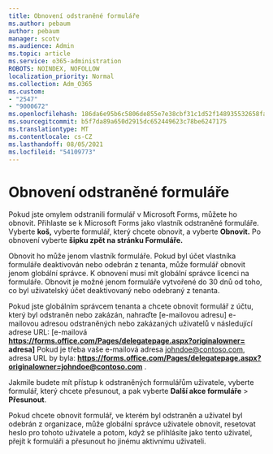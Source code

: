 ```yaml
---
title: Obnovení odstraněné formuláře
ms.author: pebaum
author: pebaum
manager: scotv
ms.audience: Admin
ms.topic: article
ms.service: o365-administration
ROBOTS: NOINDEX, NOFOLLOW
localization_priority: Normal
ms.collection: Adm_O365
ms.custom:
- "2547"
- "9000672"
ms.openlocfilehash: 186da6e95b6c5806de855e7e38cbf31c1d52f148935532658fae0cc3fe111f35
ms.sourcegitcommit: b5f7da89a650d2915dc652449623c78be6247175
ms.translationtype: MT
ms.contentlocale: cs-CZ
ms.lasthandoff: 08/05/2021
ms.locfileid: "54109773"
---
```

# <a name="restore-a-deleted-form"></a>Obnovení odstraněné formuláře

Pokud jste omylem odstranili formulář v Microsoft Forms, můžete ho obnovit. Přihlaste se k Microsoft Forms jako vlastník odstraněné formuláře. Vyberte **koš,** vyberte formulář, který chcete obnovit, a vyberte **Obnovit.** Po obnovení vyberte **šipku zpět na stránku Formuláře.**

Obnovit ho může jenom vlastník formuláře. Pokud byl účet vlastníka formuláře deaktivován nebo odebrán z tenanta, může formulář obnovit jenom globální správce. K obnovení musí mít globální správce licenci na formuláře. Obnovit je možné jenom formuláře vytvořené do 30 dnů od toho, co byl uživatelský účet deaktivovaný nebo odebraný z tenanta.

Pokud jste globálním správcem tenanta a chcete obnovit formulář z účtu, který byl odstraněn nebo zakázán, nahraďte [e-mailovou adresu] e-mailovou adresou odstraněných nebo zakázaných uživatelů v následující adrese URL: [e-mailová **https://forms.office.com/Pages/delegatepage.aspx?originalowner= adresa]** Pokud je třeba vaše e-mailová adresa johndoe@contoso.com, adresa URL by byla: **https://forms.office.com/Pages/delegatepage.aspx?originalowner=johndoe@contoso.com** . 

Jakmile budete mít přístup k odstraněných formulářům uživatele, vyberte formulář, který chcete přesunout, a pak vyberte **Další akce formuláře**  >  **Přesunout**.

Pokud chcete obnovit formulář, ve kterém byl odstraněn a uživatel byl odebrán z organizace, může globální správce uživatele obnovit, resetovat heslo pro tohoto uživatele a potom, když se přihlásíte jako tento uživatel, přejít k formuláři a přesunout ho jinému aktivnímu uživateli. 
